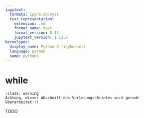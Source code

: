 ```yaml
---
jupytext:
  formats: ipynb,md:myst
  text_representation:
    extension: .md
    format_name: myst
    format_version: 0.13
    jupytext_version: 1.13.8
kernelspec:
  display_name: Python 3 (ipykernel)
  language: python
  name: python3
---
```


# while

```{admonition} Warnung
:class: warning
Achtung, dieser Abschnitt des Vorlesungsskriptes wird gerade überarbeitet!!!
```

TODO